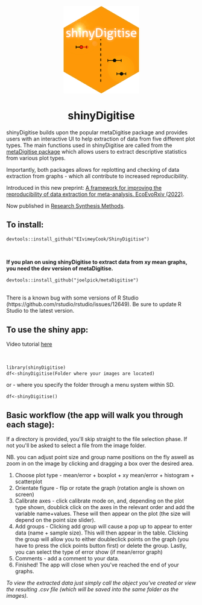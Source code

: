 <p align="center">
  <img src="https://github.com/EIvimeyCook/shinyDigitise/blob/master/inst/shinyDigitise/www/img/shinyDigitise.png" width = "200"/>
</p>

<div align="center">
 <h1>shinyDigitise</h1>
</div>

shinyDigitise builds upon the popular metaDigitise package and provides users with an interactive UI to help extraction of data from five different plot types.
The main functions used in shinyDigitise are called from the [metaDigitise package](https://besjournals.onlinelibrary.wiley.com/doi/10.1111/2041-210X.13118) which allows users to extract descriptive statistics from various plot types. 

Importantly, both packages allows for replotting and checking of data extraction from graphs - which all contribute to increased reproducibility. 

Introduced in this new preprint: [A framework for improving the reproducibility of data extraction for meta-analysis. EcoEvoRxiv (2022)](https://ecoevorxiv.org/repository/view/4814/).

Now published in [Research Synthesis Methods](https://onlinelibrary.wiley.com/doi/full/10.1002/jrsm.1663).

## To install:

```{r}
devtools::install_github("EIvimeyCook/ShinyDigitise")
```

<br>

**If you plan on using shinyDigitise to extract data from xy mean graphs, you need the dev version of metaDigitise.**

```{r}
devtools::install_github("joelpick/metaDigitise")
```

<br>
There is a known bug with some versions of R Studio (https://github.com/rstudio/rstudio/issues/12649). Be sure to update R Studio to the latest version.

## To use the shiny app:

Video tutorial [here](https://www.youtube.com/watch?v=b9KvRsO8SPY)

<br>

```{r}
library(shinyDigitise)
df<-shinyDigitise(Folder where your images are located)
```

or  - where you specify the folder through a menu system within SD.

```{r}
df<-shinyDigitise()
```

## Basic workflow (the app will walk you through each stage):

If a directory is provided, you'll skip straight to the file selection phase. If not you'll be asked to select a file from the image folder. 

NB. you can adjust point size and group name positions on the fly aswell as zoom in on the image by clicking and dragging a box over the desired area.

1. Choose plot type - mean/error + boxplot + xy mean/error + histogram + scatterplot
2. Orientate figure - flip or rotate the graph (rotation angle is shown on screen)
3. Calibrate axes - click calibrate mode on, and, depending on the plot type shown, doublick click on the axes in the relevant order and add the variable name+values. These will then appear on the plot (the size will depend on the point size slider).
4. Add groups - Clicking add group will cause a pop up to appear to enter data (name + sample size). This will then appear in the table. Clicking the group will allow you to either doubleclick points on the graph (you have to press the click points button first) or delete the group. Lastly, you can select the type of error show (if mean/error graph)
5. Comments - add a comment to your data.
6. Finished! The app will close when you've reached the end of your graphs.


*To view the extracted data just simply call the object you've created or view the resulting .csv file (which will be saved into the same folder as the images).*
